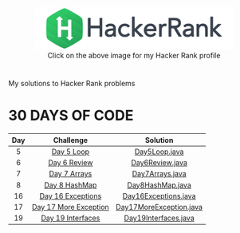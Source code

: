 <p align="center">
    <a href="https://www.hackerrank.com/mihaidobri">
        <img height=85 src="https://github.com/mihaidobri/HackerRank-MySolutions/blob/master/src/main/resources/images/hackerrank.svg">
    </a>
    <br>Click on the above image for my Hacker Rank profile
</p>


#
My solutions to Hacker Rank problems

# 30 DAYS OF CODE

| Day |                                                Challenge                                              				  |                                                                                           Solution                                                                                                                              									    |
|:---:|:---------------------------------------------------------------------------------------------------------------------:|:-----------------------------------------------------------------------------------------------------------------------------------------------------------------------------------------------------------------------------------------------------------------------:|
|  5  | [Day 5 Loop](https://www.hackerrank.com/challenges/30-loop/problem)                                 				  | [Day5Loop.java](https://github.com/mihaidobri/HackerRank-MySolutions/blob/master/src/Day5Loop/Day5Loop.java)
|  6  | [Day 6 Review](https://www.hackerrank.com/challenges/30-review-loop/problem)                                 		  | [Day6Review.java](https://github.com/mihaidobri/HackerRank-MySolutions/blob/master/src/Day6Review/Day6Review.java)
|  7  | [Day 7 Arrays](https://www.hackerrank.com/challenges/30-arrays)                                 				      | [Day7Arrays.java](https://github.com/mihaidobri/HackerRank-MySolutions/blob/master/src/Day7Arrays/Day7Arrays.java)
|  8  | [Day 8 HashMap](https://www.hackerrank.com/challenges/30-dictionaries-and-maps/problems)                              | [Day8HashMap.java](https://github.com/mihaidobri/HackerRank-MySolutions/blob/master/src/Day8AHashMap/Day8HashMap.java)
|  16 | [Day 16 Exceptions](https://www.hackerrank.com/challenges/30-exceptions-string-to-integer/problems)               	  | [Day16Exceptions.java](https://github.com/mihaidobri/HackerRank-MySolutions/blob/master/src/Day16Exceptions/Day16Exceptions.java)
|  17 | [Day 17 More Exception](https://www.hackerrank.com/challenges/30-more-exceptions/problem)                      		  | [Day17MoreException.java](https://github.com/mihaidobri/HackerRank-MySolutions/tree/master/src/Day17MoreExeption/Solution/Day17MoreException.java)
|  19 | [Day 19 Interfaces](https://www.hackerrank.com/challenges/30-interfaces/problem)                      		      | [Day19Interfaces.java](https://github.com/mihaidobri/HackerRank-MySolutions/tree/master/src/Day19Interfaces/Solution/Day19Interfaces.java)
